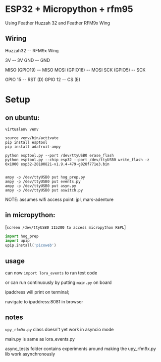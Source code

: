 # ESP32 + Micropython + rfm95

Using Feather Huzzah 32 and Feather RFM9x Wing


## Wiring

Huzzah32 -- RFM9x Wing

3V -- 3V
GND -- GND

MISO (GPIO19) -- MISO
MOSI (GPIO18) -- MOSI
SCK (GPIO5) -- SCK

GPIO 15 -- RST (D)
GPIO 12 -- CS (E)

# Setup

## on ubuntu:
```
virtualenv venv

source venv/bin/activate
pip install esptool
pip install adafruit-ampy

python esptool.py --port /dev/ttyUSB0 erase_flash
python esptool.py --chip esp32 --port /dev/ttyUSB0 write_flash -z 0x1000 esp32-20180821-v1.9.4-479-g828f771e3.bin


ampy -p /dev/ttyUSB0 put hog_prep.py
ampy -p /dev/ttyUSB0 put events.py
ampy -p /dev/ttyUSB0 put asyn.py
ampy -p /dev/ttyUSB0 put aswitch.py
```
NOTE: assumes wifi access point: jpl, mars-adenture


## in micropython:

[`screen /dev/ttyUSB0 115200 to access micropython REPL`]
```python
import hog_prep
import upip
upip.install('picoweb')
```
## usage

can now `import lora_events` to run test code

or can run continuously by putting `main.py` on board

ipaddress will print on terminal;

navigate to ipaddress:8081 in browser


## notes

`upy_rfm9x.py` class doesn't yet work in asyncio mode

main.py is same as lora_events.py

async_tests folder contains experiments around making the upy_rfm9x.py lib work asynchronously
